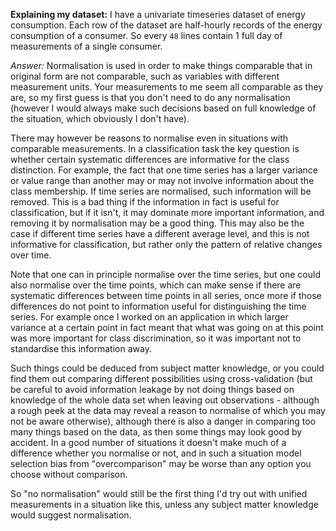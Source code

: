 **Explaining my dataset:** I have a univariate timeseries dataset of energy consumption. Each row of the dataset are half-hourly records of the energy consumption of a consumer. So every `48` lines contain 1 full day of measurements of a single consumer.

*Answer:*
Normalisation is used in order to make things comparable that in original form are not comparable, such as variables with different measurement units. Your measurements to me seem all comparable as they are, so my first guess is that you don't need to do any normalisation (however I would always make such decisions based on full knowledge of the situation, which obviously I don't have).

There may however be reasons to normalise even in situations with comparable measurements. In a classification task the key question is whether certain systematic differences are informative for the class distinction. For example, the fact that one time series has a larger variance or value range than another may or may not involve information about the class membership. If time series are normalised, such information will be removed. This is a bad thing if the information in fact is useful for classification, but if it isn't, it may dominate more important information, and removing it by normalisation may be a good thing. This may also be the case if different time series have a different average level, and this is not informative for classification, but rather only the pattern of relative changes over time.

Note that one can in principle normalise over the time series, but one could also normalise over the time points, which can make sense if there are systematic differences between time points in all series, once more if those differences do not point to information useful for distinguishing the time series. For example once I worked on an application in which larger variance at a certain point in fact meant that what was going on at this point was more important for class discrimination, so it was important not to standardise this information away.

Such things could be deduced from subject matter knowledge, or you could find them out comparing different possibilities using cross-validation (but be careful to avoid information leakage by not doing things based on knowledge of the whole data set when leaving out observations - although a rough peek at the data may reveal a reason to normalise of which you may not be aware otherwise), although there is also a danger in comparing too many things based on the data, as then some things may look good by accident. In a good number of situations it doesn't make much of a difference whether you normalise or not, and in such a situation model selection bias from "overcomparison" may be worse than any option you choose without comparison.

So "no normalisation" would still be the first thing I'd try out with unified measurements in a situation like this, unless any subject matter knowledge would suggest normalisation.
